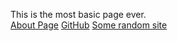 This is the most basic page ever.
<br>
<a href="https://github.com/valdasSF/Randomiser/blob/master/sample/about.html">About Page</a>
[GitHub](http://github.com)
[Some random site](https://github.com/valdasSF/Randomiser/blob/master/sample/about.html)
